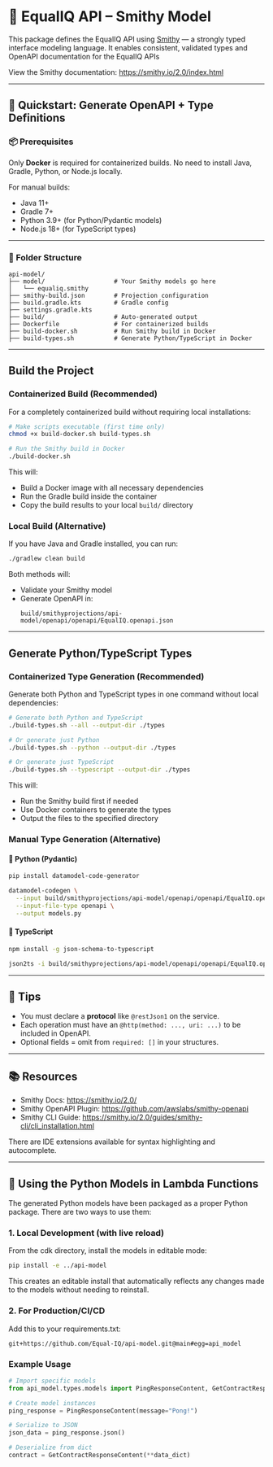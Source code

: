 # 🧬 EqualIQ API – Smithy Model

This package defines the EqualIQ API using [Smithy](https://smithy.io/) — a strongly typed interface modeling language. It enables consistent, validated types and OpenAPI documentation for the EqualIQ APIs

View the Smithy documentation:
https://smithy.io/2.0/index.html


---

## 🚀 Quickstart: Generate OpenAPI + Type Definitions

### 📦 Prerequisites

Only **Docker** is required for containerized builds. No need to install Java, Gradle, Python, or Node.js locally.

For manual builds:
- Java 11+
- Gradle 7+
- Python 3.9+ (for Python/Pydantic models)
- Node.js 18+ (for TypeScript types)

---

### 📁 Folder Structure

```
api-model/
├── model/                   # Your Smithy models go here
│   └── equaliq.smithy
├── smithy-build.json        # Projection configuration
├── build.gradle.kts         # Gradle config
├── settings.gradle.kts
├── build/                   # Auto-generated output
├── Dockerfile               # For containerized builds
├── build-docker.sh          # Run Smithy build in Docker
├── build-types.sh           # Generate Python/TypeScript in Docker
```

---

## Build the Project

### Containerized Build (Recommended)

For a completely containerized build without requiring local installations:

```bash
# Make scripts executable (first time only)
chmod +x build-docker.sh build-types.sh

# Run the Smithy build in Docker
./build-docker.sh
```

This will:
- Build a Docker image with all necessary dependencies
- Run the Gradle build inside the container
- Copy the build results to your local `build/` directory

### Local Build (Alternative)

If you have Java and Gradle installed, you can run:

```bash
./gradlew clean build
```

Both methods will:
- Validate your Smithy model
- Generate OpenAPI in:
  ```
  build/smithyprojections/api-model/openapi/openapi/EqualIQ.openapi.json
  ```

---

## Generate Python/TypeScript Types

### Containerized Type Generation (Recommended)

Generate both Python and TypeScript types in one command without local dependencies:

```bash
# Generate both Python and TypeScript
./build-types.sh --all --output-dir ./types

# Or generate just Python
./build-types.sh --python --output-dir ./types

# Or generate just TypeScript
./build-types.sh --typescript --output-dir ./types
```

This will:
- Run the Smithy build first if needed
- Use Docker containers to generate the types
- Output the files to the specified directory

### Manual Type Generation (Alternative)

#### 🐍 Python (Pydantic)

```bash
pip install datamodel-code-generator

datamodel-codegen \
  --input build/smithyprojections/api-model/openapi/openapi/EqualIQ.openapi.json \
  --input-file-type openapi \
  --output models.py
```

#### 🧠 TypeScript

```bash
npm install -g json-schema-to-typescript

json2ts -i build/smithyprojections/api-model/openapi/openapi/EqualIQ.openapi.json -o models.ts
```

---

## 🧠 Tips

- You must declare a **protocol** like `@restJson1` on the service.
- Each operation must have an `@http(method: ..., uri: ...)` to be included in OpenAPI.
- Optional fields = omit from `required: []` in your structures.

---

## 📚 Resources

- Smithy Docs: https://smithy.io/2.0/
- Smithy OpenAPI Plugin: https://github.com/awslabs/smithy-openapi
- Smithy CLI Guide: https://smithy.io/2.0/guides/smithy-cli/cli_installation.html

There are IDE extensions available for syntax highlighting and autocomplete.

---

## 🐍 Using the Python Models in Lambda Functions

The generated Python models have been packaged as a proper Python package. There are two ways to use them:

### 1. Local Development (with live reload)

From the cdk directory, install the models in editable mode:

```bash
pip install -e ../api-model
```

This creates an editable install that automatically reflects any changes made to the models without needing to reinstall.

### 2. For Production/CI/CD

Add this to your requirements.txt:

```
git+https://github.com/Equal-IQ/api-model.git@main#egg=api_model
```

### Example Usage

```python
# Import specific models
from api_model.types.models import PingResponseContent, GetContractResponseContent

# Create model instances
ping_response = PingResponseContent(message="Pong!")

# Serialize to JSON
json_data = ping_response.json()

# Deserialize from dict
contract = GetContractResponseContent(**data_dict)
```
